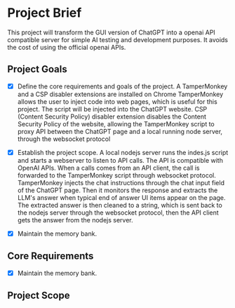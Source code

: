 # Project Brief
This project will transform the GUI version of ChatGPT into a openai API compatible server for simple AI testing and development purposes.
It avoids the cost of using the official openai APIs.
## Project Goals
- [x] Define the core requirements and goals of the project.
A TamperMonkey and a CSP disabler extensions are installed on Chrome
TamperMonkey allows the user to inject code into web pages, which is useful for this project. The script will be injected into the ChatGPT website.
CSP (Content Security Policy) disabler extension disables the Content Security Policy of the website, allowing the TamperMonkey script to proxy API between the ChatGPT page and a local running node server, through the websocket protocol

- [x] Establish the project scope.
A local nodejs server runs the indes.js script and starts a webserver to listen to API calls. The API is compatible with OpenAI APIs.
When a calls comes from an API client, the call is forwarded to the TamperMonkey script through websocket protocol.
TamperMonkey injects the chat instructions through the chat input field of the ChatGPT page.
Then it monitors the response and extracts the LLM's answer when typical end of answer UI items appear on the page.
The extracted answer is then cleaned to a string, which is sent back to the nodejs server through the websocket protocol, then the API client gets the answer from the nodejs server.
- [x] Maintain the memory bank.

## Core Requirements
- [x] Maintain the memory bank.

## Project Scope
